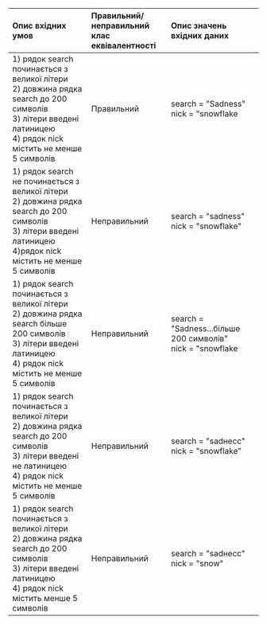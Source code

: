 |Опис вхідних умов|Правильний/неправильний <br> клас еквівалентності|Опис значень вхідних даних|
|:-|:-|:-|
|1) рядок search  починається з великої літери <br> 2) довжина рядка search до 200 символів <br> 3) літери введені латиницею <br> 4) рядок nick  містить не менше 5 символів| Правильний | search = "Sadness" <br> nick = "snowflake|
|1) рядок search  не починається з великої літери <br> 2) довжина рядка search до 200 символів <br> 3) літери введені латиницею <br> 4)рядок nick  містить не менше 5 символів| Неправильний | search = "sadness" <br> nick = "snowflake"|
|1) рядок search  починається з великої літери <br> 2) довжина рядка search більше 200 символів <br> 3) літери введені латиницею <br> 4) рядок nick  містить не менше 5 символів| Неправильний | search = "Sadness...більше 200 символів" <br> nick = "snowflake|
|1) рядок search  починається з великої літери <br> 2) довжина рядка search до 200 символів <br> 3) літери введені не латиницею <br> 4) рядок nick  містить не менше 5 символів| Неправильний |search = "sadнeсс" <br> nick = "snowflake" |
|1) рядок search  починається з великої літери <br> 2) довжина рядка search до 200 символів <br> 3) літери  введені латиницею <br> 4) рядок nick  містить  менше 5 символів| Неправильний |search = "sadнeсс" <br> nick = "snow" |
